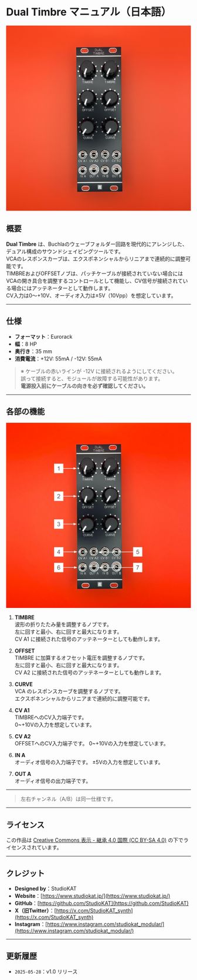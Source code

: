 # Dual Timbre マニュアル（日本語）

![Dual Timbre Front](<../../Images/Dual Timbre_Front.jpeg>)

## 概要

**Dual Timbre** は、Buchlaのウェーブフォルダー回路を現代的にアレンジした、デュアル構成のサウンドシェイピングツールです。  
VCAのレスポンスカーブは、エクスポネンシャルからリニアまで連続的に調整可能です。  
TIMBREおよびOFFSETノブは、パッチケーブルが接続されていない場合にはVCAの開き具合を調整するコントロールとして機能し、CV信号が接続されている場合にはアッテネーターとして動作します。  
CV入力は0～+10V、オーディオ入力は±5V（10Vpp）を想定しています。  

---

## 仕様

- **フォーマット**：Eurorack  
- **幅**：8 HP  
- **奥行き**：35 mm  
- **消費電流**：+12V: 55mA / -12V: 55mA  

> ※ ケーブルの赤いラインが -12V に接続されるようにしてください。  
> 誤って接続すると、モジュールが故障する可能性があります。  
> **電源投入前にケーブルの向きを必ず確認してください。**

---

## 各部の機能

![explanation](<../../Images/Dual Timbre_Ex.jpg>)

1. **TIMBRE**  
   波形の折りたたみ量を調整するノブです。  
   左に回すと最小、右に回すと最大になります。  
   CV A1 に接続された信号のアッテネーターとしても動作します。

2. **OFFSET**  
   TIMBRE に加算するオフセット電圧を調整するノブです。  
   左に回すと最小、右に回すと最大になります。  
   CV A2 に接続された信号のアッテネーターとしても動作します。  

3. **CURVE**  
   VCA のレスポンスカーブを調整するノブです。  
   エクスポネンシャルからリニアまで連続的に調整可能です。

4. **CV A1**  
   TIMBREへのCV入力端子です。  
   0~+10Vの入力を想定しています。

5. **CV A2**  
   OFFSETへのCV入力端子です。
   0~+10Vの入力を想定しています。

6. **IN A**  
   オーディオ信号の入力端子です。
   ±5Vの入力を想定しています。  

7. **OUT A**  
   オーディオ信号の出力端子です。

---

> 左右チャンネル（A/B）は同一仕様です。  

---

## ライセンス

この作品は [Creative Commons 表示 - 継承 4.0 国際 (CC BY-SA 4.0)](https://creativecommons.org/licenses/by-sa/4.0/deed.ja) の下でライセンスされています。

---

## クレジット

- **Designed by**：StudioKAT  
- **Website**：[https://www.studiokat.jp/](https://www.studiokat.jp/)  
- **GitHub**：[https://github.com/StudioKAT](https://github.com/StudioKAT)  
- **X（旧Twitter）**：[https://x.com/StudioKAT_synth](https://x.com/StudioKAT_synth)  
- **Instagram**：[https://www.instagram.com/studiokat_modular/](https://www.instagram.com/studiokat_modular/)

---

## 更新履歴

- `2025-05-28`：v1.0 リリース  
